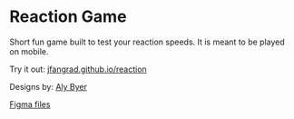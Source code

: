 # Reaction Game
Short fun game built to test your reaction speeds. It is meant to be played on mobile.

Try it out: [jfangrad.github.io/reaction](https://jfangrad.github.io/reaction/)

Designs by: [Aly Byer](https://github.com/alybyer)

[Figma files](https://www.figma.com/file/NZuySTebah0GWkyWPTponiYX/Untitled?node-id=0%3A1)
